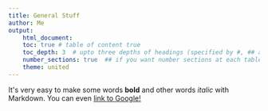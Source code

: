 ```yaml
---
title: General Stuff
author: Me
output:
    html_document:
    toc: true # table of content true
    toc_depth: 3  # upto three depths of headings (specified by #, ## and ###)
    number_sections: true  ## if you want number sections at each table header
    theme: united
---
```

It's very easy to make some words **bold** and other words *italic* with Markdown. You can even [link to Google!](http://google.com)
